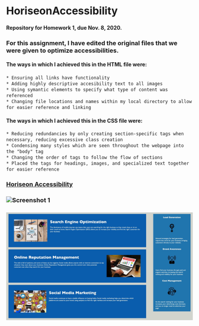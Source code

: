 # HoriseonAccessibility
#### Repository for Homework 1, due Nov. 8, 2020.

### For this assignment, I have edited the original files that we were given to optimize accessibilities. 
#### **The ways in which I achieved this in the HTML file were:**
    * Ensuring all links have functionality
    * Adding highly descriptive accesibility text to all images
    * Using symantic elements to specify what type of content was referenced
    * Changing file locations and names within my local directory to allow for easier reference and linking
#### **The ways in which I achieved this in the CSS file were:**
    * Reducing redundancies by only creating section-specific tags when necessary, reducing excessive class creation
    * Condensing many styles which are seen throughout the webpage into the "body" tag
    * Changing the order of tags to follow the flow of sections
    * Placed the tags for headings, images, and specialized text together for easier reference
   

### [Horiseon Accessibility](https://meganbryan.github.io/HoriseonAccessibility/)

### ![Screenshot 1](images/Horiseon_SS1.jpeg)
### ![Screenshot 2](images/Horiseon_SS2.jpeg)




